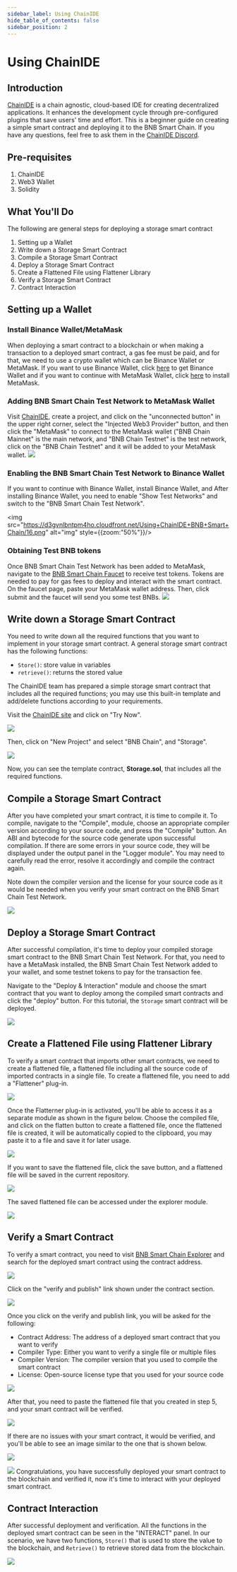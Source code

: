 ```yaml
---
sidebar_label: Using ChainIDE
hide_table_of_contents: false
sidebar_position: 2
---
```


# Using ChainIDE

## Introduction

[ChainIDE](https://chainide.com/) is a chain agnostic, cloud-based IDE for creating decentralized applications. It enhances the development cycle through pre-configured plugins that save users' time and effort. This is a beginner guide on creating a simple smart contract and deploying it to the BNB Smart Chain. If you have any questions, feel free to ask them in the [ChainIDE Discord](https://discord.gg/QpGq4hjWrh).

## Pre-requisites

1.  ChainIDE
2.  Web3 Wallet
3.  Solidity

## What You'll Do

The following are general steps for deploying a storage smart contract

1.  Setting up a Wallet
2.  Write down a Storage Smart Contract
3.  Compile a Storage Smart Contract
4.  Deploy a Storage Smart Contract
5.  Create a Flattened File using Flattener Library
6.  Verify a Storage Smart Contract
7.  Contract Interaction

## Setting up a Wallet

### Install Binance Wallet/MetaMask

When deploying a smart contract to a blockchain or when making a transaction to a deployed smart contract, a gas fee must be paid, and for that, we need to use a crypto wallet which can be Binance Wallet or MetaMask. If you want to use Binance Wallet, click [here](https://chrome.google.com/webstore/detail/binance-wallet/fhbohimaelbohpjbbldcngcnapndodjp) to get Binance Wallet and if you want to continue with MetaMask Wallet, click [here](https://metamask.io/) to install MetaMask.

### Adding BNB Smart Chain Test Network to MetaMask Wallet

Visit [ChainIDE](<(https://chainide.com/)>), create a project, and click on the "unconnected button" in the upper right corner, select the "Injected Web3 Provider" button, and then click the "MetaMask" to connect to the MetaMask wallet ("BNB Chain Mainnet" is the main network, and "BNB Chain Testnet" is the test network, click on the "BNB Chain Testnet" and it will be added to your MetaMask wallet.
![](<https://d3gvnlbntpm4ho.cloudfront.net/Using+ChainIDE+BNB+Smart+Chain/Untitled+design+(19).png>)

### Enabling the BNB Smart Chain Test Network to Binance Wallet

If you want to continue with Binance Wallet, install Binance Wallet, and After installing Binance Wallet, you need to enable "Show Test Networks" and switch to the "BNB Smart Chain Test Network".

<img src="https://d3gvnlbntpm4ho.cloudfront.net/Using+ChainIDE+BNB+Smart+Chain/16.png" alt="img" style={{zoom:"50%"}}/>

### Obtaining Test BNB tokens

Once BNB Smart Chain Test Network has been added to MetaMask, navigate to the [BNB Smart Chain Faucet](https://testnet.binance.org/faucet-smart) to receive test tokens. Tokens are needed to pay for gas fees to deploy and interact with the smart contract. On the faucet page, paste your MetaMask wallet address. Then, click submit and the faucet will send you some test BNBs.
![](https://d3gvnlbntpm4ho.cloudfront.net/Using+ChainIDE+BNB+Smart+Chain/BNB_Smart_Chain_Faucet.png)

## Write down a Storage Smart Contract

You need to write down all the required functions that you want to implement in your storage smart contract. A general storage smart contract has the following functions:

- `Store()`: store value in variables
- `retrieve()`: returns the stored value

The ChainIDE team has prepared a simple storage smart contract that includes all the required functions; you may use this built-in template and add/delete functions according to your requirements.

Visit the [ChainIDE site](https://chainide.com/) and click on "Try Now".

![](https://3869740696-files.gitbook.io/~/files/v0/b/gitbook-x-prod.appspot.com/o/spaces%2F-MYy-lqJKjq1m0yBAX4r%2Fuploads%2Fnpdf7fg51675wYmFcL6b%2Fimage.png?alt=media&token=353fc876-a319-49cb-92d5-1ed23c39aa90)

Then, click on "New Project" and select "BNB Chain", and "Storage".

![](https://d3gvnlbntpm4ho.cloudfront.net/Using+ChainIDE+BNB+Smart+Chain/3_.png)

Now, you can see the template contract, **Storage.sol**, that includes all the required functions.

## Compile a Storage Smart Contract

After you have completed your smart contract, it is time to compile it. To compile, navigate to the "Compile", module, choose an appropriate compiler version according to your source code, and press the "Compile" button. An ABI and bytecode for the source code generate upon successful compilation. If there are some errors in your source code, they will be displayed under the output panel in the "Logger module". You may need to carefully read the error, resolve it accordingly and compile the contract again.

Note down the compiler version and the license for your source code as it would be needed when you verify your smart contract on the BNB Smart Chain Test Network.

![](https://d3gvnlbntpm4ho.cloudfront.net/Using+ChainIDE+BNB+Smart+Chain/4.png)

## Deploy a Storage Smart Contract

After successful compilation, it's time to deploy your compiled storage smart contract to the BNB Smart Chain Test Network. For that, you need to have a MetaMask installed, the BNB Smart Chain Test Network added to your wallet, and some testnet tokens to pay for the transaction fee.

Navigate to the "Deploy & Interaction" module and choose the smart contract that you want to deploy among the compiled smart contracts and click the "deploy" button. For this tutorial, the `Storage` smart contract will be deployed.

![](https://d3gvnlbntpm4ho.cloudfront.net/Using+ChainIDE+BNB+Smart+Chain/5.png)

## Create a Flattened File using Flattener Library

To verify a smart contract that imports other smart contracts, we need to create a flattened file, a flattened file including all the source code of imported contracts in a single file. To create a flattened file, you need to add a "Flattener" plug-in.

![](https://d3gvnlbntpm4ho.cloudfront.net/Using+ChainIDE+BNB+Smart+Chain/7.png)

Once the Flatterner plug-in is activated, you'll be able to access it as a separate module as shown in the figure below. Choose the compiled file, and click on the flatten button to create a flattened file, once the flattened file is created, it will be automatically copied to the clipboard, you may paste it to a file and save it for later usage.

![](https://d3gvnlbntpm4ho.cloudfront.net/Using+ChainIDE+BNB+Smart+Chain/8.png)

If you want to save the flattened file, click the save button, and a flattened file will be saved in the current repository.

![](https://d3gvnlbntpm4ho.cloudfront.net/Using+ChainIDE+BNB+Smart+Chain/9.png)

The saved flattened file can be accessed under the explorer module.

![](https://d3gvnlbntpm4ho.cloudfront.net/Using+ChainIDE+BNB+Smart+Chain/10.png)

## Verify a Smart Contract

To verify a smart contract, you need to visit [BNB Smart Chain Explorer](https://bscscan.com/) and search for the deployed smart contract using the contract address.

![](https://d3gvnlbntpm4ho.cloudfront.net/Using+ChainIDE+BNB+Smart+Chain/10.png)

Click on the "verify and publish" link shown under the contract section.

![](https://d3gvnlbntpm4ho.cloudfront.net/Using+ChainIDE+BNB+Smart+Chain/11.png)

Once you click on the verify and publish link, you will be asked for the following:

- Contract Address: The address of a deployed smart contract that you want to verify
- Compiler Type: Either you want to verify a single file or multiple files
- Compiler Version: The compiler version that you used to compile the smart contract
- License: Open-source license type that you used for your source code

![](https://d3gvnlbntpm4ho.cloudfront.net/Using+ChainIDE+BNB+Smart+Chain/12.png)

After that, you need to paste the flattened file that you created in step 5, and your smart contract will be verified.

![](https://d3gvnlbntpm4ho.cloudfront.net/Using+ChainIDE+BNB+Smart+Chain/13.png)

If there are no issues with your smart contract, it would be verified, and you'll be able to see an image similar to the one that is shown below.

![](https://d3gvnlbntpm4ho.cloudfront.net/Using+ChainIDE+BNB+Smart+Chain/14.png)

![](https://d3gvnlbntpm4ho.cloudfront.net/Using+ChainIDE+BNB+Smart+Chain/15.png)
Congratulations, you have successfully deployed your smart contract to the blockchain and verified it, now it's time to interact with your deployed smart contract.

## Contract Interaction

After successful deployment and verification. All the functions in the deployed smart contract can be seen in the "INTERACT" panel. In our scenario, we have two functions, `Store()` that is used to store the value to the blockchain, and `Retrieve()` to retrieve stored data from the blockchain.

![](https://d3gvnlbntpm4ho.cloudfront.net/Using+ChainIDE+BNB+Smart+Chain/6.png)
